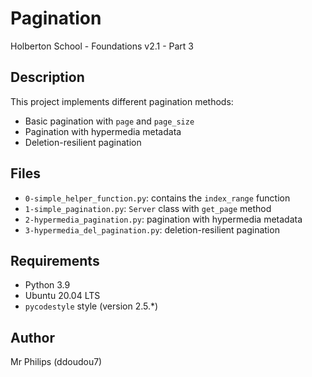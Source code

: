 # Pagination

Holberton School - Foundations v2.1 - Part 3

## Description
This project implements different pagination methods:
- Basic pagination with `page` and `page_size`
- Pagination with hypermedia metadata
- Deletion-resilient pagination

## Files
- `0-simple_helper_function.py`: contains the `index_range` function
- `1-simple_pagination.py`: `Server` class with `get_page` method
- `2-hypermedia_pagination.py`: pagination with hypermedia metadata
- `3-hypermedia_del_pagination.py`: deletion-resilient pagination

## Requirements
- Python 3.9
- Ubuntu 20.04 LTS
- `pycodestyle` style (version 2.5.*)

## Author
Mr Philips (ddoudou7)
